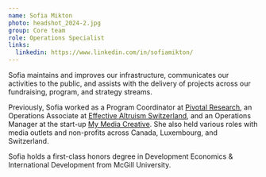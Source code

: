 ```yaml
---
name: Sofia Mikton
photo: headshot_2024-2.jpg
group: Core team
role: Operations Specialist
links:
  linkedin: https://www.linkedin.com/in/sofiamikton/
---
```

Sofia maintains and improves our infrastructure, communicates our activities to the public, and assists with the delivery of projects across our fundraising, program, and strategy streams. 

Previously, Sofia worked as a Program Coordinator at [Pivotal Research](https://www.pivotal-research.org/), an Operations Associate at [Effective Altruism Switzerland](https://www.effectivealtruism.ch/), and an Operations Manager at the start-up [My Media Creative](https://mymediacreative.org/). She also held various roles with media outlets and non-profits across Canada, Luxembourg, and Switzerland.

Sofia holds a first-class honors degree in Development Economics & International Development from McGill University.